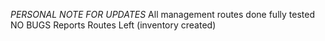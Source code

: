 *PERSONAL NOTE FOR UPDATES*
All management routes done fully tested NO BUGS
Reports Routes Left (inventory created)

